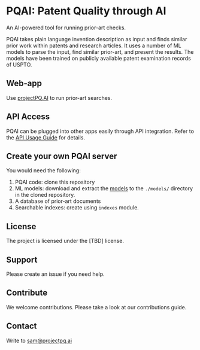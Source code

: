 # PQAI: Patent Quality through AI

An AI-powered tool for running prior-art checks.

PQAI takes plain language invention description as input and finds similar prior work within patents and research articles. It uses a number of ML models to parse the input, find similar prior-art, and present the results. The models have been trained on publicly available patent examination records of USPTO.

## Web-app

Use [projectPQ.AI](https://projectpq.ai/search) to run prior-art searches.

## API Access

PQAI can be plugged into other apps easily through API integration. Refer to the [API Usage Guide](README-API.md) for details.

## Create your own PQAI server

You would need the following:

1. PQAI code: clone this repository
2. ML models: download and extract the [models](https://s3.amazonaws.com/pqai.s3/public/pqai-models-2020-10-27.zip) to the `./models/` directory in the cloned repository.
3. A database of prior-art documents
4. Searchable indexes: create using `indexes` module.

## License

The project is licensed under the [TBD] license.

## Support

Please create an issue if you need help.

## Contribute

We welcome contributions. Please take a look at our contributions guide.

## Contact

Write to [sam@projectpq.ai](sam@projectpq.ai)